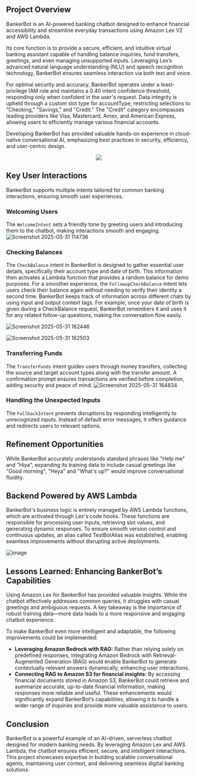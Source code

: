## Project Overview
BankerBot is an AI-powered banking chatbot designed to enhance financial accessibility and streamline everyday transactions using Amazon Lex V2 and AWS Lambda.

Its core function is to provide a secure, efficient, and intuitive virtual banking assistant capable of handling balance inquiries, fund transfers, greetings, and even managing unsupported inputs. Leveraging Lex’s advanced natural language understanding (NLU) and speech recognition technology, BankerBot ensures seamless interaction via both text and voice.

For optimal security and accuracy, BankerBot operates under a least-privilege IAM role and maintains a 0.40 intent confidence threshold, responding only when confident in the user's request. Data integrity is upheld through a custom slot type for accountType, restricting selections to "Checking," "Savings," and "Credit." The "Credit" category encompasses leading providers like Visa, Mastercard, Amex, and American Express, allowing users to efficiently manage various financial accounts.

Developing BankerBot has provided valuable hands-on experience in cloud-native conversational AI, emphasizing best practices in security, efficiency, and user-centric design.
<p align="center">
  <img src="https://github.com/user-attachments/assets/e5a71afc-baea-4ade-b649-4c22239cbef1">
</p>

## Key User Interactions
BankerBot supports multiple intents tailored for common banking interactions, ensuring smooth user experiences.

### Welcoming Users
The `WelcomeIntent` sets a friendly tone by greeting users and introducing them to the chatbot, making interactions smooth and engaging.
![Screenshot 2025-05-31 114736](https://github.com/user-attachments/assets/e9e04d30-ba4c-4d25-8262-72ede56c4e8d)

### Checking Balances
The `CheckBalance` intent in BankerBot is designed to gather essential user details, specifically their account type and date of birth. This information then activates a Lambda function that provides a random balance for demo purposes. For a smoother experience, the `FollowupCheckBalance` intent lets users check their balance again without needing to verify their identity a second time. BankerBot keeps track of information across different chats by using input and output context tags. For example, once your date of birth is given during a CheckBalance request, BankerBot remembers it and uses it for any related follow-up questions, making the conversation flow easily.

![Screenshot 2025-05-31 162446](https://github.com/user-attachments/assets/7b382b92-b992-4eeb-8060-87424460cfc9)

![Screenshot 2025-05-31 162503](https://github.com/user-attachments/assets/c4679b4d-d5e1-45d8-94bc-f84d359eb6cf)

### Transferring Funds
The `TransferFunds` intent guides users through money transfers, collecting the source and target account types along with the transfer amount. A confirmation prompt ensures transactions are verified before completion, adding security and peace of mind.
![Screenshot 2025-05-31 164834](https://github.com/user-attachments/assets/fdcd8e5d-f38a-4ba0-af95-6b60e71e1b11)

### Handling the Unexpected Inputs
The `FallbackIntent` prevents disruptions by responding intelligently to unrecognized inputs. Instead of default error messages, it offers guidance and redirects users to relevant options.

## Refinement Opportunities
While BankerBot accurately understands standard phrases like "Help me" and "Hiya", expanding its training data to include casual greetings like "Good morning", "Heya" and "What's up?" would improve conversational fluidity.

## Backend Powered by AWS Lambda
BankerBot's business logic is entirely managed by AWS Lambda functions, which are activated through Lex's code hooks. These functions are responsible for processing user inputs, retrieving slot values, and generating dynamic responses. To ensure smooth version control and continuous updates, an alias called TestBotAlias was established, enabling seamless improvements without disrupting active deployments.

![image](https://github.com/user-attachments/assets/9f73a3f3-9511-4e9c-87a4-2f016e478c2b)

## Lessons Learned: Enhancing BankerBot’s Capabilities
Using Amazon Lex for BankerBot has provided valuable insights. While the chatbot effectively addresses common queries, it struggles with casual greetings and ambiguous requests. A key takeaway is the importance of robust training data—more data leads to a more responsive and engaging chatbot experience.

To make BankerBot even more intelligent and adaptable, the following improvements could be implemented:
- **Leveraging Amazon Bedrock with RAG:** Rather than relying solely on predefined responses, integrating Amazon Bedrock with Retrieval-Augmented Generation (RAG) would enable BankerBot to generate contextually relevant answers dynamically, enhancing user interactions.
- **Connecting RAG to Amazon S3 for financial insights:** By accessing financial documents stored in Amazon S3, BankerBot could retrieve and summarize accurate, up-to-date financial information, making responses more reliable and useful.
These enhancements would significantly expand BankerBot’s capabilities, allowing it to handle a wider range of inquiries and provide more valuable assistance to users.

## Conclusion
BankerBot is a powerful example of an AI-driven, serverless chatbot designed for modern banking needs. By leveraging Amazon Lex and AWS Lambda, the chatbot ensures efficient, secure, and intelligent interactions. This project showcases expertise in building scalable conversational agents, maintaining user context, and delivering seamless digital banking solutions.
